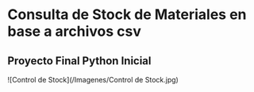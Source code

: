# Consulta de Stock de Materiales en base a archivos csv
## Proyecto Final Python Inicial

![Control de Stock](/Imagenes/Control de Stock.jpg)

